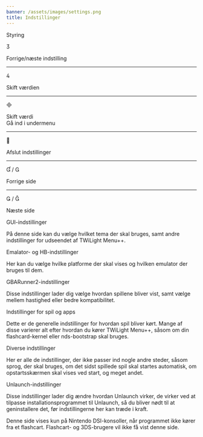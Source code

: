 ```yaml
---
banner: /assets/images/settings.png
title: Indstillinger
---
```


<div id="conrols" class="section-title">Styring</div>
<div class="section-body">
    <div class="button-action-group">
        <p class="button-action button">&#xE07D;</p>
        <p class="button-action-text">Forrige/næste indstilling</p>
    </div>
    <hr>
    <div class="button-action-group">
        <p class="button-action button">&#xE07E;</p>
        <p class="button-action-text">Skift værdien</p>
    </div>
    <hr>
    <div class="button-action-group">
        <p class="button-action button">&#xE000;</p>
        <p class="button-action-text">Skift værdi<br>Gå ind i undermenu</p>
    </div>
    <hr>
    <div class="button-action-group">
        <p class="button-action button">&#xE001;</p>
        <p class="button-action-text">Afslut indstillinger</p>
    </div>
    <hr>
    <div class="button-action-group">
        <p class="button-action button">&#xE004; / &#xE002;</p>
        <p class="button-action-text">Forrige side</p>
    </div>
    <hr>
    <div class="button-action-group">
        <p class="button-action button">&#xE003; / &#xE005;</p>
        <p class="button-action-text">Næste side</p>
    </div>
</div>

<div id="gui-settings" class="section-title">GUI-indstillinger</div>
<div class="section-body">
    <p>På denne side kan du vælge hvilket tema der skal bruges, samt andre indstillinger for udseendet af TWiLight Menu++.</p>
</div>

<div id="emulation-hb-settings" class="section-title">Emalator- og HB-indstillinger</div>
<div class="section-body">
    <p>Her kan du vælge hvilke platforme der skal vises og hvilken emulator der bruges til dem.</p>
</div>

<div id="gbarunner2-settings" class="section-title">GBARunner2-indstillinger</div>
<div class="section-body">
    <p>Disse indstillinger lader dig vælge hvordan spillene bliver vist, samt vælge mellem hastighed eller bedre kompatibilitet.</p>
</div>

<div id="games-and-apps-settings" class="section-title">Indstillinger for spil og apps</div>
<div class="section-body">
    <p>Dette er de generelle indstillinger for hvordan spil bliver kørt. Mange af disse varierer alt efter hvordan du kører TWiLight Menu++, såsom om din flashcard-kernel eller nds-bootstrap skal bruges.</p>
</div>

<div id="misc-settings" class="section-title">Diverse indstillinger</div>
<div class="section-body">
    <p>Her er alle de indstillinger, der ikke passer ind nogle andre steder, såsom sprog, der skal bruges, om det sidst spillede spil skal startes automatisk, om opstartsskærmen skal vises ved start, og meget andet.</p>
</div>

<div id="unlaunch-settings" class="section-title">Unlaunch-indstillinger</div>
<div class="section-body">
    <p>Disse indstillinger lader dig ændre hvordan Unlaunch virker, de virker ved at tilpasse installationsprogrammet til Unlaunch, så du bliver nødt til at geninstallere det, før indstillingerne her kan træde i kraft.</p>
    <p>Denne side vises kun på Nintendo DSI-konsoller, når programmet ikke kører fra et flashcart. Flashcart- og 3DS-brugere vil ikke få vist denne side.</p>
</div>
